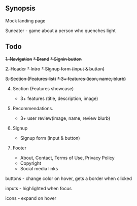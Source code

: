 ## Synopsis

Mock landing page

Suneater - game about a person who quenches light

## Todo

~~1. Navigation~~
    ~~* Brand~~
    ~~* Signin button~~

~~2. Header~~
    ~~* Intro~~
    ~~* Signup form (input & button)~~

~~3. Section (Features list)~~
    ~~* 3+ features (icon, name, blurb)~~

4. Section (Features showcase)
    * 3+ features (title, description, image)

5. Recommendations.
    * 3+ user review(image, name, review blurb)

6. Signup
    * Signup form (input &  button)

7. Footer
    * About, Contact, Terms of Use, Privacy Policy
    * Copyright
    * Social media links

buttons - change color on hover, gets a border when clicked

inputs - highlighted when focus

icons - expand on hover
